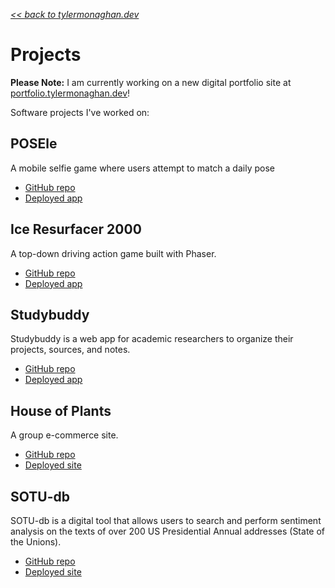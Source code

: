 _[<< back to tylermonaghan.dev](index.md)_

# Projects

**Please Note:**  I am currently working on a new digital portfolio site at [portfolio.tylermonaghan.dev](https://portfolio.tylermonaghan.dev)!

Software projects I've worked on:

## POSEle

A mobile selfie game where users attempt to match a daily pose

- [GitHub repo](https://github.com/team-posele/posele-app)
- [Deployed app](https://posele.netlify.app/)

## Ice Resurfacer 2000

A top-down driving action game built with Phaser.

- [GitHub repo](https://github.com/tymonaghan/ice-resurfacer)
- [Deployed app](http://ice-resurfacer.herokuapp.com/)

## Studybuddy

Studybuddy is a web app for academic researchers to organize their projects, sources, and notes.

- [GitHub repo](https://github.com/tymonaghan/studybuddy)
- [Deployed app](http://study-hero.herokuapp.com/)

## House of Plants

A group e-commerce site.

- [GitHub repo](https://github.com/Warp-Speeders-Grace-Shopper/WarpSpeeders_GraceShoppers)
- [Deployed site](https://house-of-plants-grace-shopper.herokuapp.com/)

## SOTU-db

SOTU-db is a digital tool that allows users to search and perform sentiment analysis on the texts of over 200 US Presidential Annual addresses (State of the Unions).

- [GitHub repo](https://github.com/tymonaghan/sotu-db)
- [Deployed site](https://www.sotu-db.com)
